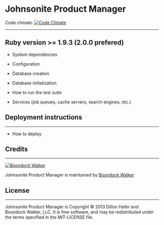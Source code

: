 # Johnsonite Product Manager 

Code climate: [![Code Climate](https://codeclimate.com/repos/5214f390f3ea0049ba04f954/badges/aa92f547acd44399739b/gpa.png)](https://codeclimate.com/repos/5214f390f3ea0049ba04f954/feed)

---

## Ruby version >= 1.9.3 (2.0.0 prefered)

* System dependencies

* Configuration

* Database creation

* Database initialization

* How to run the test suite

* Services (job queues, cache servers, search engines, etc.)

## Deployment instructions
-------
* How to deploy

## Credits
---

[![Boondock Walker](http://www.boondockwalker.com/bw-logo.png)](http://www.boondockwalker.com)

Johnsonite Product Manager is maintained by [Boondock Walker](http://www.boondockwalker.com)

## License
---

Johnsonite Product Manager is Copyright © 2013 Dillon Hafer and Boondock Walker, LLC. It is free software, and may be redistributed under the terms specified in the MIT-LICENSE file.